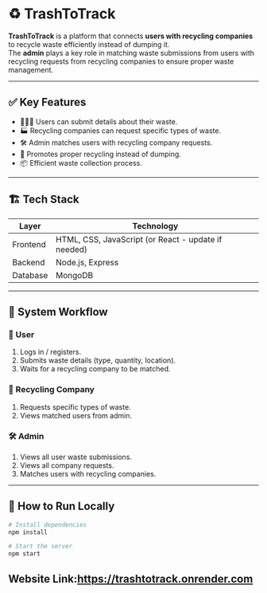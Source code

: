 # ♻️ TrashToTrack

**TrashToTrack** is a platform that connects **users with recycling companies** to recycle waste efficiently instead of dumping it.  
The **admin** plays a key role in matching waste submissions from users with recycling requests from recycling companies to ensure proper waste management.

---

## ✅ Key Features

- 🧑‍🤝‍🧑 Users can submit details about their waste.
- 🏭 Recycling companies can request specific types of waste.
- 🛠 Admin matches users with recycling company requests.
- 🌱 Promotes proper recycling instead of dumping.
- 📦 Efficient waste collection process.

---

## 🏗 Tech Stack

| Layer      | Technology |
|------------|------------|
| Frontend   | HTML, CSS, JavaScript (or React - update if needed) |
| Backend    | Node.js, Express |
| Database   | MongoDB |

---

## 🔄 System Workflow

### 👤 User
1. Logs in / registers.
2. Submits waste details (type, quantity, location).
3. Waits for a recycling company to be matched.

### 🏢 Recycling Company
1. Requests specific types of waste.
2. Views matched users from admin.

### 🛠 Admin
1. Views all user waste submissions.
2. Views all company requests.
3. Matches users with recycling companies.

---

## 🚀 How to Run Locally

```bash
# Install dependencies
npm install

# Start the server
npm start
```
## Website Link:https://trashtotrack.onrender.com
